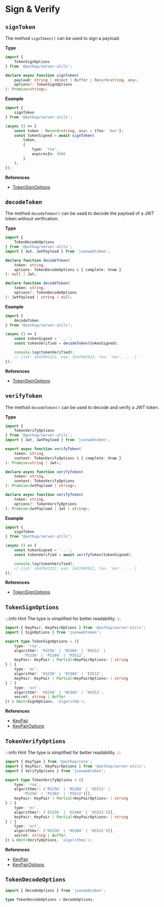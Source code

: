 # Sign & Verify

## `signToken`

The method `signToken()` can be used to sign a payload.

**Type**
```ts
import {
    TokenSignOptions
} from '@authup/server-utils';

declare async function signToken(
    payload: string | object | Buffer | Record<string, any>,
    options?: TokenSignOptions
): Promise<string>;
```

**Example**
```typescript
import {
    signToken
} from '@authup/server-utils';

(async () => {
    const token : Record<string, any> = {foo: 'bar'};
    const tokenSigned = await signToken(
        token, 
        {
            type: 'rsa',
            expiresIn: 3600
        }
    );
});
```
**References**
- [TokenSignOptions](#tokensignoptions)

## `decodeToken`

The method `decodeToken()` can be used to decode the payload of a JWT token without verification.

**Type**
```typescript
import {
    TokenDecodeOptions
} from '@authup/server-utils';
import { Jwt, JwtPayload } from 'jsonwebtoken';

declare function decodeToken(
    token: string, 
    options: TokenDecodeOptions & { complete: true }
): null | Jwt;

declare function decodeToken(
    token: string, 
    options?: TokenDecodeOptions
): JwtPayload | string | null;
```

**Example**
```typescript
import {
    decodeToken
} from "@authup/server-utils";

(async () => {
    const tokenSigned = '...';
    const tokenVerified = decodeToken(tokenSigned);

    console.log(tokenVerified);
    // {iat: 1642942322, exp: 1642945922, foo: 'bar', ... }
});
```
**References**
- [TokenSignOptions](#tokensignoptions)

## `verifyToken`

The method `decodeToken()` can be used to decode and verify a JWT token.

**Type**
```ts
import {
    TokenVerifyOptions
} from '@authup/server-utils';
import { Jwt, JwtPayload } from 'jsonwebtoken';

export async function verifyToken(
    token: string, 
    context: TokenVerifyOptions & { complete: true }
): Promise<string | Jwt>;

declare async function verifyToken(
    token: string,
    context: TokenVerifyOptions
): Promise<JwtPayload | string>;

declare async function verifyToken(
    token: string,
    options?: TokenVerifyOptions
): Promise<JwtPayload | Jwt | string>;
```
**Example**
```typescript
import {
    signToken
} from "@authup/server-utils";

(async () => {
    const tokenSigned = '...';
    const tokenVerified = await verifyToken(tokenSigned);

    console.log(tokenVerified);
    // {iat: 1642942322, exp: 1642945922, foo: 'bar', ... }
});
```
**References**
- [TokenSignOptions](#tokensignoptions)

## `TokenSignOptions`

:::info Hint
The type is simplified for better readability.
:::

```typescript
import { KeyPair, KeyPairOptions } from '@authup/server-utils';
import { SignOptions } from 'jsonwebtoken';

export type TokenSignOptions = ({
    type: 'rsa',
    algorithm?: 'RS256' | 'RS384' | 'RS512' |
        'PS256' | 'PS384' | 'PS512',
    keyPair: KeyPair | Partial<KeyPairOptions> | string
} | {
    type: 'ec',
    algorithm?: 'ES256' | 'ES384' | 'ES512',
    keyPair: KeyPair | Partial<KeyPairOptions> | string
} | {
    type: 'oct',
    algorithm?: 'HS256' | 'HS384' | 'HS512',
    secret: string | Buffer
}) & Omit<SignOptions, 'algorithm'>;
```

**References**
- [KeyPair](shared-key-pair.md#keypair)
- [KeyPairOptions](shared-key-pair.md#keypairoptions)

## `TokenVerifyOptions`

:::info Hint
The type is simplified for better readability.
:::

```typescript
import { KeyType } from '@authup/core';
import { KeyPair, KeyPairOptions } from '@authup/server-utils';
import { VerifyOptions } from 'jsonwebtoken';

export type TokenVerifyOptions = ({
    type: 'rsa',
    algorithms?: ('RS256' | 'RS384' | 'RS512' |
        'PS256' | 'PS384' | 'PS512')[],
    keyPair: KeyPair | Partial<KeyPairOptions> | string
} | {
    type: 'ec',
    algorithms?: ('ES256' | 'ES384' | 'ES512')[],
    keyPair: KeyPair | Partial<KeyPairOptions> | string
} | {
    type: 'oct',
    algorithms?: ('HS256' | 'HS384' | 'HS512')[],
    secret: string | Buffer
}) & Omit<VerifyOptions, 'algorithms'>;
```

**References**
- [KeyPair](shared-key-pair.md#keypair)
- [KeyPairOptions](shared-key-pair.md#keypairoptions)

## `TokenDecodeOptions`

```typescript
import { DecodeOptions } from 'jsonwebtoken';

type TokenDecodeOptions = DecodeOptions;
```
